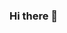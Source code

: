 ### Hi there 👋

<!--
**Nguyen-HanhNong/Nguyen-HanhNong** is a ✨ _special_ ✨ repository because its `README.md` (this file) appears on your GitHub profile.


[![Header](https://raw.githubusercontent.com/MartinHeinz/<OWNER>/<OWNER>/header.png "Header")](https://some-url.dev/)

Here are some ideas to get you started:

- 🔭 I’m currently working on ...
- 🌱 I’m currently learning ...
- 👯 I’m looking to collaborate on ...
- 🤔 I’m looking for help with ...
- 💬 Ask me about ...
- 📫 How to reach me: ...
- 😄 Pronouns: ...
- ⚡ Fun fact: ...
-->
